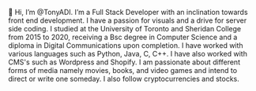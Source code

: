 👋 Hi, I’m @TonyADI. I’m a Full Stack Developer with an inclination towards front end development. I have a passion for visuals and a drive for server side coding. I studied at the University of Toronto and Sheridan College from 2015 to 2020, receiving a Bsc degree in Computer Science and a diploma in Digital Communications upon completion. I have worked with various languages such as Python, Java, C, C++. I have also worked with CMS's such as Wordpress and Shopify. I am passionate about different forms of media namely movies, books, and video games and intend to direct or write one someday. I also follow cryptocurrencies and stocks.
<!---
TonyADI/TonyADI is a ✨ special ✨ repository because its `README.md` (this file) appears on your GitHub profile.
You can click the Preview link to take a look at your changes.
--->
